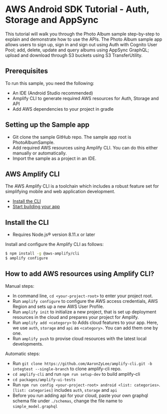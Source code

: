 # AWS Android SDK Tutorial - Auth, Storage and AppSync

This tutorial will walk you through the Photo Album sample step-by-step to explain and demonstrate how to use the APIs. The Photo Album sample app allows users to sign up, sign in and sign out using Auth with Cognito User Pool; add, delete, update and query albums using AppSync GraphQL; upload and download through S3 buckets using S3 TransferUtility.

## Prerequisites

To run this sample, you need the following:

- An IDE (Android Studio recommended)
- Amplify CLI to generate required AWS resources for Auth, Storage and API
- Add AWS dependencies to your project in gradle

## Setting up the Sample app

- Git clone the sample GitHub repo. The sample app root is PhotoAlbumSample.
- Add required AWS resources using Amplify CLI. You can do this either manually or automatically.
- Import the sample as a project in an IDE.

## AWS Amplify CLI

The AWS Amplify CLI is a toolchain which includes a robust feature set for simplifying mobile and web application development. 

* [Install the CLI](#install-the-cli)
* [Start building your app](https://aws-amplify.github.io/docs)

## Install the CLI

 - Requires Node.js® version 8.11.x or later

Install and configure the Amplify CLI as follows:

```bash
$ npm install -g @aws-amplify/cli
$ amplify configure
```

## How to add AWS resources using Amplify CLI?

Manual steps:

  * In command line, `cd <your-project-root>` to enter your project root.
  * Run `amplify configure` to configure the AWS access credentials, AWS Region and sets up a new AWS User Profile.
  * Run `amplify init` to initialize a new project, that is set up deployment resources in the cloud and prepares your project for Amplify.
  * Run `amplify add <category>` to Adds cloud features to your app. Here, we use `auth`, `storage` and `api` as `<category>`. You can add them one by one.
  * Run `amplify push` to provise cloud resources with the latest local developments.
  
Automatic steps: 

  * Run `git clone https://github.com/AaronZyLee/amplify-cli.git -b integtest --single-branch` to clone amplify-cli repo.
  * `cd amplify-cli` and run `npm run setup-dev` to build amplify-cli
  * `cd packages/amplify-ui-tests`
  * Run `npm run config <your-project-root> android <list: categories>`. `[list: categories]` includes `auth`, `storage` and `api`
  * Before you run adding api for your cloud, paste your own graphql schema file under `./schemas`, change the file name to `simple_model.graphql`
